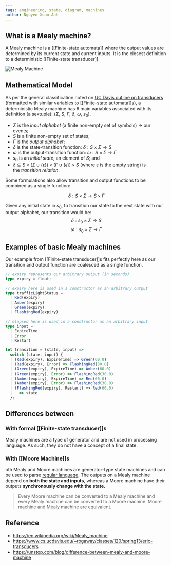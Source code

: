 ```yaml
---
tags: engineering, state, diagram, machines
author: Nguyen Xuan Anh
---
```


## What is a Mealy machine?
A Mealy machine is a [[Finite-state automata]] where the output values are determined by its current state and current inputs. It is the closest definition to a deterministic [[Finite-state transducer]].

![Mealy Machine](https://d8it4huxumps7.cloudfront.net/uploads/images/61d43f837b738_mealy_machines_characteristics.jpg)

## Mathematical Model
As per the general classification noted on [UC Davis outline on transducers](https://www.cs.ucdavis.edu/~rogaway/classes/120/spring13/eric-transducers) (formatted with similar variables to [[Finite-state automata]]s), a deterministic Mealy machine has 6 main variables associated with its definition (a sextuple): ($\Sigma$, $S$, $\Gamma$, $\delta$, $\omega$, $s_0$).
- $\Sigma$ is the *input alphabet* (a finite non-empty set of symbols) -> our events;
- $S$ is a finite non-empty set of states;
- $\Gamma$ is the _output alphabet_;
- $\delta$ is the state-transition function: $\delta: S \times \Sigma \rightarrow S$
- $\omega$ is the output-transition function: $\omega: S \times \Sigma \rightarrow \Gamma$
- $s_0$ is an *initial state*, an element of $S$; and
- $\delta \subseteq S \times (\Sigma \cup \{\epsilon\}) \times (\Gamma \cup \{\epsilon\}) \times S$ (where ε is the [empty string](https://en.wikipedia.org/wiki/Empty_string "Empty string")) is the _transition relation_.

Some formulations also allow transition and output functions to be combined as a single function:

$$
\delta: S \times \Sigma \rightarrow S \times \Gamma
$$

Given any initial state in $s_0$, to transition our state to the next state with our output alphabet, our transition would be:
$$
\delta: s_0 \times \Sigma \rightarrow S
$$
$$
\omega: s_0 \times \Sigma \rightarrow \Gamma
$$

## Examples of basic Mealy machines

Our example from [[Finite-state transducer]]s fits perfectly here as our transition and output function are coalesced as a single function.

```typescript
// expiry represents our arbitrary output (in seconds)
type expiry = float;

// expiry here is used in a constructor as an arbitrary output
type trafficLightStatus =
  | Red(expiry)
  | Amber(expiry)
  | Green(expiry)
  | FlashingRed(expiry)

// elapsed here is used in a constructor as an arbitrary input
type input =
  | ExpireTime
  | Error
  | Restart

let transition = (state, input) =>
  switch (state, input) {
  | (Red(expiry), ExpireTime) => Green(60.0)
  | (Red(expiry), Error) => FlashingRed(30.0)
  | (Green(expiry), ExpireTime) => Amber(60.0)
  | (Green(expiry), Error) => FlashingRed(30.0)
  | (Amber(expiry), ExpireTime) => Red(60.0)
  | (Amber(expiry), Error) => FlashingRed(30.0)
  | (FlashingRed(expiry), Restart) => Red(60.0)
  | _ => state
  };
```

## Differences between

### With formal [[Finite-state transducer]]s

Mealy machines are a type of generator and are not used in processing language. As such, they do not have a concept of a final state.

### With [[Moore Machine]]s

oth Mealy and Moore machines are generator-type state machines and can be used to parse [regular language](https://en.wikipedia.org/wiki/Regular_language). The outputs on a Mealy machine depend on **both the state and inputs**, whereas a Moore machine have their outputs **synchronously change with the state.**

> Every Moore machine can be converted to a Mealy machine and every Mealy machine can be converted to a Moore machine. Moore machine and Mealy machine are equivalent.

## Reference
- https://en.wikipedia.org/wiki/Mealy_machine
- https://www.cs.ucdavis.edu/~rogaway/classes/120/spring13/eric-transducers
- https://unstop.com/blog/difference-between-mealy-and-moore-machine
